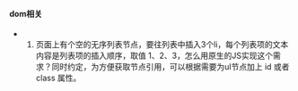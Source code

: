 #### dom相关 
- 1. 页面上有个空的无序列表节点，要往列表中插入3个li，每个列表项的文本内容是列表项的插入顺序，取值 1、2、3，怎么用原生的JS实现这个需求？同时约定，为方便获取节点引用，可以根据需要为ul节点加上 id 或者 class 属性。
